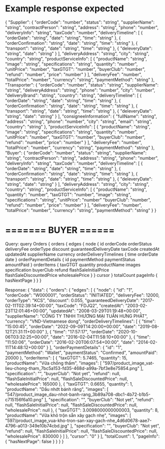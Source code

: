 # Example response expected
{
  "Supplier": {
    "orderCode": "number",
    "status": "string",
    "supplierName": "string",
    "contractPerson": "string",
    "address": "string",
    "phone": "number",
    "deliveryInfo": "string",
    "taxCode": "number",
    "deliveryTimeline": [
      {
        "orderDate": "string",
        "date": "string",
        "time": "string"
      },
      {
        "orderConfirmation": "string",
        "date": "string",
        "time": "string"
      },
      {
        "transport": "string",
        "date": "string",
        "time": "string"
      },
      {
        "deleveryDate": "string",
        "date": "string"
      }
    ],
    "deliveryAddress": "string",
    "city": "string",
    "country": "string",
    "productServiceInfo": [
      {
        "productName": "string",
        "image": "string",
        "specifications": "string",
        "quantity": "number",
        "unitPrice": "number",
        "taxGTGT": "number",
        "buyerClub": "number",
        "refund": "number",
        "price": "number"
      }
    ],
    "deliveryFee": "number",
    "totalPrice": "number",
    "currency": "string",
    "paymentMethod": "string"
  },
  "Transporter": {
    "orderCode": "number",
    "status": "string",
    "supplierName": "string",
    "deliveryAddress": "string",
    "phone": "number",
    "city": "number",
    "deliveryBrand": "string",
    "country": "string",
    "deliveryTimeline": [
      {
        "orderDate": "string",
        "date": "string",
        "time": "string"
      },
      {
        "orderConfirmation": "string",
        "date": "string",
        "time": "string"
      },
      {
        "transport": "string",
        "date": "string",
        "time": "string"
      },
      {
        "deleveryDate": "string",
        "date": "string"
      }
    ],
    "consigneeInformation": {
      "fullName": "string",
      "address": "string",
      "phone": "number",
      "city": "string",
      "email": "string",
      "country": "string"
    },
    "productServiceInfo": [
      {
        "productName": "string",
        "image": "string",
        "specifications": "string",
        "quantity": "number",
        "unitPrice": "number",
        "taxGTGT": "number",
        "buyerClub": "number",
        "refund": "number",
        "price": "number"
      }
    ],
    "deliveryFee": "number",
    "totalPrice": "number",
    "currency": "string",
    "paymentMethod": "string"
  },
  "Buyer": {
    "orderCode": "number",
    "status": "string",
    "supplierName": "string",
    "contractPerson": "string",
    "address": "string",
    "phone": "number",
    "deliveryInfo": "string",
    "taxCode": "number",
    "deliveryTimeline": [
      {
        "orderDate": "string",
        "date": "string",
        "time": "string"
      },
      {
        "orderConfirmation": "string",
        "date": "string",
        "time": "string"
      },
      {
        "transport": "string",
        "date": "string",
        "time": "string"
      },
      {
        "deleveryDate": "string",
        "date": "string"
      }
    ],
    "deliveryAddress": "string",
    "city": "string",
    "country": "string",
    "productServiceInfo": [
      {
        "productName": "string",
        "quantity": "number",
        "taxGTGT": "number",
        "image": "string",
        "specifications": "string",
        "unitPrice": "number"
        "buyerClub": "number",
        "refund": "number",
        "price": "number"
      }
    ],
    "deliveryFee": "number",
    "totalPrice": "number",
    "currency": "string",
    "paymentMethod": "string"
  }
}


# ======= BUYER ======
Query: query Orders {
    orders {
        edges {
            node {
                id
                orderCode
                orderStatus
                deliveryFee
                orderType
                discount
                guaranteedDeliveryDate
                taxCode
                createdAt
                updatedAt
                supplierName
                currency
                orderDeliveryTimelines {
                    time
                    orderDate
                    date
                }
                orderPaymentDetails {
                    id
                    paymentMethod
                    paymentStatus
                    amountPaid
                }
                orderItems {
                    taxGTGT
                    quantity
                    productName
                    images
                    specification
                    buyerClub
                    refund
                    flashSaleInitialPrice
                    flashSaleDiscountedPrice
                    wholesalePrice 
                }
            }
            cursor
        }
        totalCount
        pageInfo {
            hasNextPage
        }
    }
}

Response: {
    "data": {
        "orders": {
            "edges": [
                {
                    "node": {
                        "id": "1",
                        "orderCode": "W000001",
                        "orderStatus": "INITIATED",
                        "deliveryFee": 12000,
                        "orderType": "KCS",
                        "discount": 0.055,
                        "guaranteedDeliveryDate": "2017-02-11T02:39:14+00:00",
                        "taxCode": "FDJQ2",
                        "createdAt": "2003-02-23T12:01:46+00:00",
                        "updatedAt": "2008-03-29T01:19:48+00:00",
                        "supplierName": "CÔNG TY TNHH THƯƠNG MẠI TUẤN HƯNG PHÁT",
                        "currency": "VND-Vietnamese dong",
                        "orderDeliveryTimelines": [
                            {
                                "time": "15:00:45",
                                "orderDate": "2022-09-09T14:20:00+00:00",
                                "date": "2019-08-12T21:31:11+00:00"
                            },
                            {
                                "time": "17:57:17",
                                "orderDate": "2020-10-06T03:32:25+00:00",
                                "date": "2016-02-04T11:58:10+00:00"
                            },
                            {
                                "time": "11:50:06",
                                "orderDate": "2016-02-20T06:07:54+00:00",
                                "date": "2014-02-11T14:48:12+00:00"
                            }
                        ],
                        "orderPaymentDetails": {
                            "id": "1",
                            "paymentMethod": "Wallet",
                            "paymentStatus": "Confirmed",
                            "amountPaid": 20000
                        },
                        "orderItems": [
                            {
                                "taxGTGT": 5.7465,
                                "quantity": 15,
                                "productName": "Vữa chống thấm",
                                "images": [
                                    "597/product_image_vat-lieu-chong-tham_7bc5a153-fd35-468d-a99a-7bf3e8e75854.png"
                                ],
                                "specification": "",
                                "buyerClub": "Not yet",
                                "refund": null,
                                "flashSaleInitialPrice": null,
                                "flashSaleDiscountedPrice": null,
                                "wholesalePrice": 165000
                            },
                            {
                                "taxGTGT": 0.6655,
                                "quantity": 1,
                                "productName": "Dầu nhớt bánh răng",
                                "images": [
                                    "547/product_image_dau-nhot-banh-rang_3b89a708-dbc1-4b72-b1b5-c715156f6a10.png"
                                ],
                                "specification": "",
                                "buyerClub": "Not yet",
                                "refund": null,
                                "flashSaleInitialPrice": null,
                                "flashSaleDiscountedPrice": null,
                                "wholesalePrice": null
                            },
                            {
                                "taxGTGT": 3.0098000000000003,
                                "quantity": 8,
                                "productName": "Vữa khô trộn sẵn xây gạch nhẹ",
                                "images": [
                                    "597/product_image_vua-kho-tron-san-xay-gach-nhe_4d6d0678-aae7-4796-a013-349e10b74cbd.jpg"
                                ],
                                "specification": "",
                                "buyerClub": "Not yet",
                                "refund": null,
                                "flashSaleInitialPrice": null,
                                "flashSaleDiscountedPrice": null,
                                "wholesalePrice": 830000
                            }
                        ]
                    },
                    "cursor": "0"
                }
            ],
            "totalCount": 1,
            "pageInfo": {
                "hasNextPage": false
            }
        }
    }
}